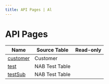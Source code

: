```yaml
---
title: API Pages | Al
---
```

# API Pages

| Name | Source Table | Read-only |
| ----- | ------ | ------ |
| [customer](api-page-test-customer-api/index.md) | Customer |  |
| [test](api-page-nab-api-test/index.md) | NAB Test Table |  |
| [testSub](api-page-nab-api-sub-test/index.md) | NAB Test Table |  |
